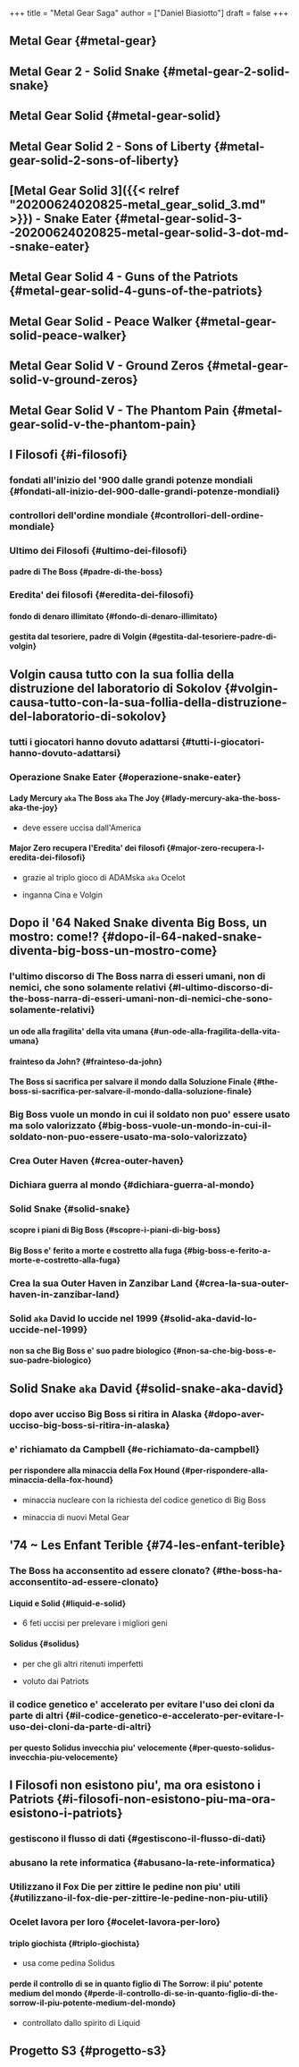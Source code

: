 +++
title = "Metal Gear Saga"
author = ["Daniel Biasiotto"]
draft = false
+++

## Metal Gear {#metal-gear}


## Metal Gear 2 - Solid Snake {#metal-gear-2-solid-snake}


## Metal Gear Solid {#metal-gear-solid}


## Metal Gear Solid 2 - Sons of Liberty {#metal-gear-solid-2-sons-of-liberty}


## [Metal Gear Solid 3]({{< relref "20200624020825-metal_gear_solid_3.md" >}}) - Snake Eater {#metal-gear-solid-3--20200624020825-metal-gear-solid-3-dot-md--snake-eater}


## Metal Gear Solid 4 - Guns of the Patriots {#metal-gear-solid-4-guns-of-the-patriots}


## Metal Gear Solid   - Peace Walker {#metal-gear-solid-peace-walker}


## Metal Gear Solid V - Ground Zeros {#metal-gear-solid-v-ground-zeros}


## Metal Gear Solid V - The Phantom Pain {#metal-gear-solid-v-the-phantom-pain}


## I Filosofi {#i-filosofi}


### fondati all'inizio del '900 dalle grandi potenze mondiali {#fondati-all-inizio-del-900-dalle-grandi-potenze-mondiali}


### controllori dell'ordine mondiale {#controllori-dell-ordine-mondiale}


### Ultimo dei Filosofi {#ultimo-dei-filosofi}


#### padre di The Boss {#padre-di-the-boss}


### Eredita' dei filosofi {#eredita-dei-filosofi}


#### fondo di denaro illimitato {#fondo-di-denaro-illimitato}


#### gestita dal tesoriere, padre di Volgin {#gestita-dal-tesoriere-padre-di-volgin}


## Volgin causa tutto con la sua follia della distruzione del laboratorio di Sokolov {#volgin-causa-tutto-con-la-sua-follia-della-distruzione-del-laboratorio-di-sokolov}


### tutti i giocatori hanno dovuto adattarsi {#tutti-i-giocatori-hanno-dovuto-adattarsi}


### Operazione Snake Eater {#operazione-snake-eater}


#### Lady Mercury `aka` The Boss `aka` The Joy {#lady-mercury-aka-the-boss-aka-the-joy}

<!--list-separator-->

-  deve essere uccisa dall'America


#### Major Zero recupera l'Eredita' dei filosofi {#major-zero-recupera-l-eredita-dei-filosofi}

<!--list-separator-->

-  grazie al triplo gioco di ADAMska `aka` Ocelot

<!--list-separator-->

-  inganna Cina e Volgin


## Dopo il '64 Naked Snake diventa Big Boss, un mostro: come!? {#dopo-il-64-naked-snake-diventa-big-boss-un-mostro-come}


### l'ultimo discorso di The Boss narra di esseri umani, non di nemici, che sono solamente relativi {#l-ultimo-discorso-di-the-boss-narra-di-esseri-umani-non-di-nemici-che-sono-solamente-relativi}


#### un ode alla fragilita' della vita umana {#un-ode-alla-fragilita-della-vita-umana}


#### frainteso da John? {#frainteso-da-john}


#### The Boss si sacrifica per salvare il mondo dalla Soluzione Finale {#the-boss-si-sacrifica-per-salvare-il-mondo-dalla-soluzione-finale}


### Big Boss vuole un mondo in cui il soldato non puo' essere usato ma solo valorizzato {#big-boss-vuole-un-mondo-in-cui-il-soldato-non-puo-essere-usato-ma-solo-valorizzato}


### Crea Outer Haven {#crea-outer-haven}


### Dichiara guerra al mondo {#dichiara-guerra-al-mondo}


### Solid Snake {#solid-snake}


#### scopre i piani di Big Boss {#scopre-i-piani-di-big-boss}


#### Big Boss e' ferito a morte e costretto alla fuga {#big-boss-e-ferito-a-morte-e-costretto-alla-fuga}


### Crea la sua Outer Haven in Zanzibar Land {#crea-la-sua-outer-haven-in-zanzibar-land}


### Solid `aka` David lo uccide nel 1999 {#solid-aka-david-lo-uccide-nel-1999}


#### non sa che Big Boss e' suo padre biologico {#non-sa-che-big-boss-e-suo-padre-biologico}


## Solid Snake `aka` David {#solid-snake-aka-david}


### dopo aver ucciso Big Boss si ritira in Alaska {#dopo-aver-ucciso-big-boss-si-ritira-in-alaska}


### e' richiamato da Campbell {#e-richiamato-da-campbell}


#### per rispondere alla minaccia della Fox Hound {#per-rispondere-alla-minaccia-della-fox-hound}

<!--list-separator-->

-  minaccia nucleare con la richiesta del codice genetico di Big Boss

<!--list-separator-->

-  minaccia di nuovi Metal Gear


## '74 ~ Les Enfant Terible {#74-les-enfant-terible}


### The Boss ha acconsentito ad essere clonato? {#the-boss-ha-acconsentito-ad-essere-clonato}


#### Liquid e Solid {#liquid-e-solid}

<!--list-separator-->

-  6 feti uccisi per prelevare i migliori geni


#### Solidus {#solidus}

<!--list-separator-->

-  per che gli altri ritenuti imperfetti

<!--list-separator-->

-  voluto dai Patriots


### il codice genetico e' accelerato per evitare l'uso dei cloni da parte di altri {#il-codice-genetico-e-accelerato-per-evitare-l-uso-dei-cloni-da-parte-di-altri}


#### per questo Solidus invecchia piu' velocemente {#per-questo-solidus-invecchia-piu-velocemente}


## I Filosofi non esistono piu', ma ora esistono i Patriots {#i-filosofi-non-esistono-piu-ma-ora-esistono-i-patriots}


### gestiscono il flusso di dati {#gestiscono-il-flusso-di-dati}


### abusano la rete informatica {#abusano-la-rete-informatica}


### Utilizzano il Fox Die per zittire le pedine non piu' utili {#utilizzano-il-fox-die-per-zittire-le-pedine-non-piu-utili}


### Ocelet lavora per loro {#ocelet-lavora-per-loro}


#### triplo giochista {#triplo-giochista}

<!--list-separator-->

-  usa come pedina Solidus


#### perde il controllo di se in quanto figlio di The Sorrow: il piu' potente medium del mondo {#perde-il-controllo-di-se-in-quanto-figlio-di-the-sorrow-il-piu-potente-medium-del-mondo}

<!--list-separator-->

-  controllato dallo spirito di Liquid


## Progetto S3 {#progetto-s3}